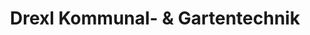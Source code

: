 ---
title: "Drexl Kommunal- & Gartentechnik"
url: /radebeul/drexl-kommunal-und-gartentechnik/
shop: Platzpflege
---